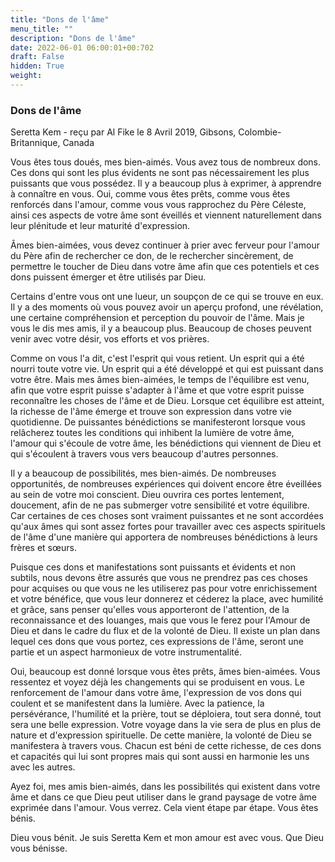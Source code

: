 ```yaml
---
title: "Dons de l'âme"
menu_title: ""
description: "Dons de l'âme"
date: 2022-06-01 06:00:01+00:702
draft: False
hidden: True
weight:
---
```

### Dons de l'âme

Seretta Kem - reçu par Al Fike le 8 Avril 2019, Gibsons, Colombie-Britannique, Canada

Vous êtes tous doués, mes bien-aimés. Vous avez tous de nombreux dons. Ces dons qui sont les plus évidents ne sont pas nécessairement les plus puissants que vous possédez. Il y a beaucoup plus à exprimer, à apprendre à connaître en vous. Oui, comme vous êtes prêts, comme vous êtes renforcés dans l'amour, comme vous vous rapprochez du Père Céleste, ainsi ces aspects de votre âme sont éveillés et viennent naturellement dans leur plénitude et leur maturité d'expression.

Âmes bien-aimées, vous devez continuer à prier avec ferveur pour l'amour du Père afin de rechercher ce don, de le rechercher sincèrement, de permettre le toucher de Dieu dans votre âme afin que ces potentiels et ces dons puissent émerger et être utilisés par Dieu.

Certains d'entre vous ont une lueur, un soupçon de ce qui se trouve en eux. Il y a des moments où vous pouvez avoir un aperçu profond, une révélation, une certaine compréhension et perception du pouvoir de l'âme. Mais je vous le dis mes amis, il y a beaucoup plus. Beaucoup de choses peuvent venir avec votre désir, vos efforts et vos prières.

Comme on vous l'a dit, c'est l'esprit qui vous retient. Un esprit qui a été nourri toute votre vie. Un esprit qui a été développé et qui est puissant dans votre être. Mais mes âmes bien-aimées, le temps de l'équilibre est venu, afin que votre esprit puisse s'adapter à l'âme et que votre esprit puisse reconnaître les choses de l'âme et de Dieu. Lorsque cet équilibre est atteint, la richesse de l'âme émerge et trouve son expression dans votre vie quotidienne. De puissantes bénédictions se manifesteront lorsque vous relâcherez toutes les conditions qui inhibent la lumière de votre âme, l'amour qui s'écoule de votre âme, les bénédictions qui viennent de Dieu et qui s'écoulent à travers vous vers beaucoup d'autres personnes.

Il y a beaucoup de possibilités, mes bien-aimés. De nombreuses opportunités, de nombreuses expériences qui doivent encore être éveillées au sein de votre moi conscient. Dieu ouvrira ces portes lentement, doucement, afin de ne pas submerger votre sensibilité et votre équilibre. Car certaines de ces choses sont vraiment puissantes et ne sont accordées qu'aux âmes qui sont assez fortes pour travailler avec ces aspects spirituels de l'âme d'une manière qui apportera de nombreuses bénédictions à leurs frères et sœurs. 

Puisque ces dons et manifestations sont puissants et évidents et non subtils, nous devons être assurés que vous ne prendrez pas ces choses pour acquises ou que vous ne les utiliserez pas pour votre enrichissement et votre bénéfice, que vous leur donnerez et céderez la place, avec humilité et grâce, sans penser qu'elles vous apporteront de l'attention, de la reconnaissance et des louanges, mais que vous le ferez pour l'Amour de Dieu et dans le cadre du flux et de la volonté de Dieu. Il existe un plan dans lequel ces dons que vous portez, ces expressions de l'âme, seront une partie et un aspect harmonieux de votre instrumentalité.

Oui, beaucoup est donné lorsque vous êtes prêts, âmes bien-aimées. Vous ressentez et voyez déjà les changements qui se produisent en vous. Le renforcement de l'amour dans votre âme, l'expression de vos dons qui coulent et se manifestent dans la lumière. Avec la patience, la persévérance, l'humilité et la prière, tout se déploiera, tout sera donné, tout sera une belle expression. Votre voyage dans la vie sera de plus en plus de nature et d'expression spirituelle. De cette manière, la volonté de Dieu se manifestera à travers vous. Chacun est béni de cette richesse, de ces dons et capacités qui lui sont propres mais qui sont aussi en harmonie les uns avec les autres.

Ayez foi, mes amis bien-aimés, dans les possibilités qui existent dans votre âme et dans ce que Dieu peut utiliser dans le grand paysage de votre âme exprimée dans l'amour. Vous verrez. Cela vient étape par étape. Vous êtes bénis.

Dieu vous bénit. Je suis Seretta Kem et mon amour est avec vous. Que Dieu vous bénisse.



